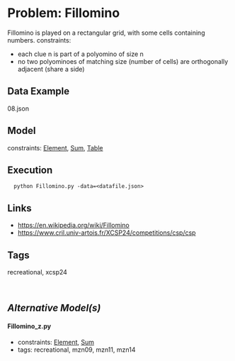 # Problem: Fillomino

Fillomino is played on a rectangular grid, with some cells containing numbers.
  constraints: [](https://pycsp.org/documentation/constraints/)
  - each clue n is part of a polyomino of size n
  - no two polyominoes of matching size (number of cells) are orthogonally adjacent (share a side)

## Data Example
  08.json

## Model
  constraints: [Element](https://pycsp.org/documentation/constraints/Element), [Sum](https://pycsp.org/documentation/constraints/Sum), [Table](https://pycsp.org/documentation/constraints/Table)

## Execution
```
  python Fillomino.py -data=<datafile.json>
```

## Links
  - https://en.wikipedia.org/wiki/Fillomino
  - https://www.cril.univ-artois.fr/XCSP24/competitions/csp/csp

## Tags
  recreational, xcsp24

<br />

## _Alternative Model(s)_

#### Fillomino_z.py
 - constraints: [Element](https://pycsp.org/documentation/constraints/Element), [Sum](https://pycsp.org/documentation/constraints/Sum)
 - tags: recreational, mzn09, mzn11, mzn14
